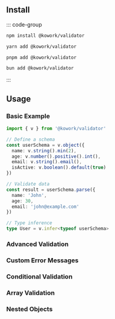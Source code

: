 ## Install

::: code-group
```bash [npm]
npm install @kowork/validator
```

```bash [yarn]
yarn add @kowork/validator
```

```bash [pnpm]
pnpm add @kowork/validator
```

```bash [bun]
bun add @kowork/validator
```
:::

## Usage

### Basic Example

```ts
import { v } from '@kowork/validator'

// Define a schema
const userSchema = v.object({
  name: v.string().min(2),
  age: v.number().positive().int(),
  email: v.string().email(),
  isActive: v.boolean().default(true)
})

// Validate data
const result = userSchema.parse({
  name: 'John',
  age: 30,
  email: 'john@example.com'
})

// Type inference
type User = v.infer<typeof userSchema>
```

### Advanced Validation

### Custom Error Messages

### Conditional Validation

### Array Validation

### Nested Objects